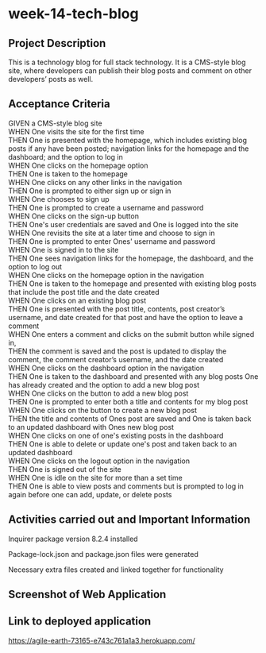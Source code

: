 # week-14-tech-blog

## Project Description

This is a technology blog for full stack technology. It is a CMS-style blog site, where developers can publish their blog posts and comment on other developers’ posts as well.

## Acceptance Criteria

GIVEN a CMS-style blog site<br>
WHEN One visits the site for the first time<br>
THEN One is presented with the homepage, which includes existing blog posts if any have been posted; navigation links for the homepage and the dashboard; and the option to log in<br>
WHEN One clicks on the homepage option<br>
THEN One is taken to the homepage<br>
WHEN One clicks on any other links in the navigation<br>
THEN One is prompted to either sign up or sign in<br>
WHEN One chooses to sign up<br>
THEN One is prompted to create a username and password<br>
WHEN One clicks on the sign-up button<br>
THEN One's user credentials are saved and One is logged into the site<br>
WHEN One revisits the site at a later time and choose to sign in<br>
THEN One is prompted to enter Ones' username and password<br>
WHEN One is signed in to the site<br>
THEN One sees navigation links for the homepage, the dashboard, and the option to log out<br>
WHEN One clicks on the homepage option in the navigation<br>
THEN One is taken to the homepage and presented with existing blog posts that include the post title and the date created<br>
WHEN One clicks on an existing blog post<br>
THEN One is presented with the post title, contents, post creator’s username, and date created for that post and have the option to leave a comment<br>
WHEN One enters a comment and clicks on the submit button while signed in,<br>
THEN the comment is saved and the post is updated to display the comment, the comment creator’s username, and the date created<br>
WHEN One clicks on the dashboard option in the navigation<br>
THEN One is taken to the dashboard and presented with any blog posts One has already created and the option to add a new blog post<br>
WHEN One clicks on the button to add a new blog post<br>
THEN One is prompted to enter both a title and contents for my blog post<br>
WHEN One clicks on the button to create a new blog post<br>
THEN the title and contents of Ones post are saved and One is taken back to an updated dashboard with Ones new blog post<br>
WHEN One clicks on one of one's existing posts in the dashboard<br>
THEN One is able to delete or update one's post and taken back to an updated dashboard<br>
WHEN One clicks on the logout option in the navigation<br>
THEN One is signed out of the site<br>
WHEN One is idle on the site for more than a set time<br>
THEN One is able to view posts and comments but is prompted to log in again before one can add, update, or delete posts<br>

## Activities carried out and Important Information

Inquirer package version 8.2.4 installed

Package-lock.json and package.json files were generated

Necessary extra files created and linked together for functionality

## Screenshot of Web Application

## Link to deployed application

https://agile-earth-73165-e743c761a1a3.herokuapp.com/
